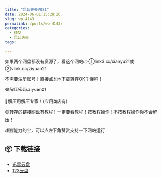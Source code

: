 ```yaml
---
title: "昆廷夫夫V081"
date: 2024-06-01T15:28:26
slug: wp-4143
permalink: /posts/wp-4143/
categories:
  - 精华
  - 昆廷夫夫
tags:

---
```


如果两个网盘都没有资源了，看这个网站👉①link3.cc/xianyu21或②vlink.cc/ziyuan21

不需要注册账号！直接点本地下载转存OK？懂吧！

🟢解压密码:ziyuan21

🔵解压用解压专家！(应用商店有)

🟡转存的链接网盘有教程！一定要看教程！按教程操作！不按教程操作你不会解压！

💰🈶能力的宝，可以点左下角赞赏支持一下网站运行

## 📦 下载链接
- [迅雷云盘](https://blziyuan21.com/pay-download/4143?key=9dbc0d3ae0&down_id=0)
- [123云盘](https://blziyuan21.com/pay-download/4143?key=9dbc0d3ae0&down_id=1)

